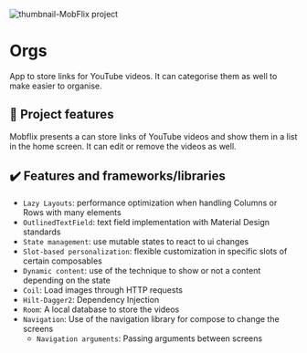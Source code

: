![thumbnail-MobFlix project](https://user-images.githubusercontent.com/31722494/199958905-6a76c018-1759-4a76-ac3d-e924b9068ee3.png)


# Orgs

App to store links for YouTube videos. It can categorise them as well to make easier to organise.
## 🔨 Project features

Mobflix presents a can store links of YouTube videos and show them in a list in the home screen.
It can edit or remove the videos as well.

## ✔️ Features and frameworks/libraries

- `Lazy Layouts`: performance optimization when handling Columns or Rows with many elements
- `OutlinedTextField`: text field implementation with Material Design standards
- `State management`: use mutable states to react to ui changes
- `Slot-based personalization`: flexible customization in specific slots of certain composables
- `Dynamic content`: use of the technique to show or not a content depending on the state
- `Coil`: Load images through HTTP requests
- `Hilt-Dagger2`: Dependency Injection
- `Room`: A local database to store the videos
- `Navigation`: Use of the navigation library for compose to change the screens
  - `Navigation arguments`: Passing arguments between screens
